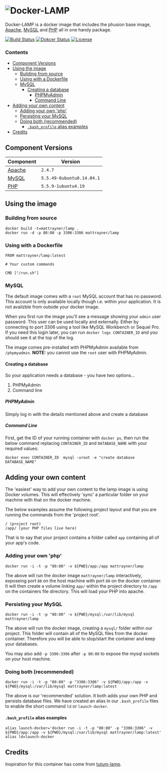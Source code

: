 # ![Docker-LAMP][logo]
Docker-LAMP is a docker image that includes the phusion base image, [Apache][apache], [MySQL][mysql] and [PHP][php] all in one handy package.

[![Build Status][shield-build-status]][info-build-status]
[![Dokcer Status][shield-quay]][info-quay]
[![License][shield-license]][info-license]


### Contents
<!-- START doctoc generated TOC please keep comment here to allow auto update -->
<!-- DON'T EDIT THIS SECTION, INSTEAD RE-RUN doctoc TO UPDATE -->


- [Component Versions](#component-versions)
- [Using the image](#using-the-image)
  - [Building from source](#building-from-source)
  - [Using with a Dockerfile](#using-with-a-dockerfile)
  - [MySQL](#mysql)
    - [Creating a database](#creating-a-database)
      - [PHPMyAdmin](#phpmyadmin)
      - [Command Line](#command-line)
- [Adding your own content](#adding-your-own-content)
  - [Adding your own 'php'](#adding-your-own-php)
  - [Persisting your MySQL](#persisting-your-mysql)
  - [Doing both (recommended)](#doing-both-recommended)
    - [`.bash_profile` alias examples](#bash_profile-alias-examples)
- [Credits](#credits)

<!-- END doctoc generated TOC please keep comment here to allow auto update -->


## Component Versions
Component | Version
---|---
[Apache][apache] | `2.4.7`
[MySQL][mysql] | `5.5.49-0ubuntu0.14.04.1`
[PHP][php] | `5.5.9-1ubuntu4.19`


## Using the image
### Building from source
```
docker build -t=mattrayner/lamp .
docker run -d -p 80:80 -p 3306:3306 mattrayner/lamp
````

### Using with a Dockerfile
```
FROM mattrayner/lamp:latest

# Your custom commands

CMD ["/run.sh"]
```

### MySQL
The default image comes with a `root` MySQL account that has no password. This account is only available locally though i.e. within your application. It is not availzble from outside your docker image.

When you first run the image you'll see a message showing your `admin` user password. This user can be used locally and externally. Either by connecting to port 3306 using a tool like MySQL Workbench or Sequel Pro. If you need this login later, you can run `docker logs CONTAINER_ID` and you should see it at the top of the log.

The image comes pre-installed with PHPMyAdmin available from `/phpmyadmin`. **NOTE:** you cannot use the `root` user with PHPMyAdmin. 

#### Creating a database
So your application needs a database - you have two options...
1. PHPMyAdmin
2. Command line

##### PHPMyAdmin
Simply log in with the details mentioned above and create a database

##### Command Line
First, get the ID of your running container with `docker ps`, then run the below command replacing `CONTAINER_ID` and `DATABASE_NAME` with your required values:

```
docker exec CONTAINER_ID  mysql -uroot -e "create database DATABASE_NAME"
```


## Adding your own content
The 'easiest' way to add your own content to the lamp image is using Docker volumes. This will effectively 'sync' a particular folder on your machine with that on the docker machine.

The below examples assume the following project layout and that you are running the commands from the 'project root'.

```
/ (project root)
/app/ (your PHP files live here)
```

That is to say that your project contains a folder called `app` containing all of your app's code.

### Adding your own 'php'
```
docker run -i -t -p "80:80" -v ${PWD}/app:/app mattrayner/lamp
```

The above will run the docker image `mattrayner/lamp` interactively, exposeing port `80` on the host machine with port `80` on the docker container. It will then create a volume linking `app/` within the project directory to `/app` on the containers file directory. This will load your PHP into apache.

### Persisting your MySQL
```
docker run -i -t -p "80:80" -v ${PWD}/mysql:/var/lib/mysql mattrayner/lamp
```

The above will run the docker image, creating a `mysql/` folder within our project. This folder will contain all of the MySQL files from the docker container. Therefore you will be able to stop/start the container and keep your databases.

You may also add `-p 3306:3306` after `-p 80:80` to expose the mysql sockets on your host machine.

### Doing both (recommended)
```
docker run -i -t -p "80:80" -p "3306:3306" -v ${PWD}/app:/app -v ${PWD}/mysql:/var/lib/mysql mattrayner/lamp:latest
```

The above is our 'recommended' solution. It both adds your own PHP and persists database files. We have created an alias in our `.bash_profile` files to enable the short command `ld` or `launch-docker`.

#### `.bash_profile` alias examples
```
alias launch-docker='docker run -i -t -p "80:80" -p "3306:3306" -v ${PWD}/app:/app -v ${PWD}/mysql:/var/lib/mysql mattrayner/lamp:latest'
alias ld=launch-docker
```



## Credits
Inspiration for this container has come from [tutum-lamp][tutum-lamp].


[logo]: https://cdn.rawgit.com/mattrayner/docker-lamp/831976c022782e592b7e2758464b2a9efe3da042/docs/logo.svg

[apache]: http://www.apache.org/
[mysql]: https://www.mysql.com/
[php]: http://php.net/

[info-build-status]: https://circleci.com/gh/mattrayner/docker-lamp
[info-quay]: https://quay.io/repository/mattrayner/docker-lamp
[info-license]: LICENSE

[shield-build-status]: https://img.shields.io/circleci/project/mattrayner/docker-lamp.svg
[shield-quay]: https://quay.io/repository/mattrayner/docker-lamp/status
[shield-license]: https://img.shields.io/badge/license-MIT-blue.svg

[tutum-lamp]: https://github.com/tutumcloud/lamp
